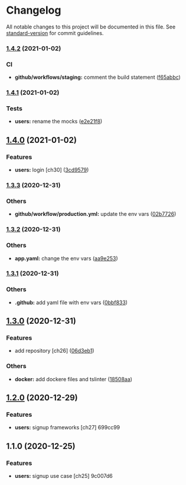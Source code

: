 # Changelog

All notable changes to this project will be documented in this file. See [standard-version](https://github.com/conventional-changelog/standard-version) for commit guidelines.

### [1.4.2](https://github.com/brucegroverlee/crowdcheck-backend/compare/v1.4.1...v1.4.2) (2021-01-02)


### CI

* **github/workflows/staging:** comment the build statement ([f65abbc](https://github.com/brucegroverlee/crowdcheck-backend/commit/f65abbc38f4b0eff05da7da239a3bbab1c404fa3))

### [1.4.1](https://github.com/brucegroverlee/crowdcheck-backend/compare/v1.4.0...v1.4.1) (2021-01-02)


### Tests

* **users:** rename the mocks ([e2e21f8](https://github.com/brucegroverlee/crowdcheck-backend/commit/e2e21f84d7e94f797a58cad9e4831be6c43de554))

## [1.4.0](https://github.com/brucegroverlee/crowdcheck-backend/compare/v1.3.3...v1.4.0) (2021-01-02)


### Features

* **users:** login [ch30] ([3cd9579](https://github.com/brucegroverlee/crowdcheck-backend/commit/3cd95795dc9a91c60193b62b0fbcdd0c656dc84c))

### [1.3.3](https://github.com/brucegroverlee/crowdcheck-backend/compare/v1.3.2...v1.3.3) (2020-12-31)


### Others

* **github/workflow/production.yml:** update the env vars ([02b7726](https://github.com/brucegroverlee/crowdcheck-backend/commit/02b7726055a8768e912cbc37d1410c49bef0ff10))

### [1.3.2](https://github.com/brucegroverlee/crowdcheck-backend/compare/v1.3.1...v1.3.2) (2020-12-31)


### Others

* **app.yaml:** change the env vars ([aa9e253](https://github.com/brucegroverlee/crowdcheck-backend/commit/aa9e253328180d7ce86f98fb618be3f08586ce02))

### [1.3.1](https://github.com/brucegroverlee/crowdcheck-backend/compare/v1.3.0...v1.3.1) (2020-12-31)


### Others

* **.github:** add yaml file with env vars ([0bbf833](https://github.com/brucegroverlee/crowdcheck-backend/commit/0bbf83305dce3581c9f247eda9191546f0426197))

## [1.3.0](https://github.com/brucegroverlee/crowdcheck-backend/compare/v1.2.0...v1.3.0) (2020-12-31)


### Features

* add repository [ch26] ([06d3eb1](https://github.com/brucegroverlee/crowdcheck-backend/commit/06d3eb1ffe1df86d0e72561d63f48827a29e139e))


### Others

* **docker:** add dockere files and tslinter ([18508aa](https://github.com/brucegroverlee/crowdcheck-backend/commit/18508aa2a23cef7bccd14d826efeb8f705fa6875))

## [1.2.0](///compare/v1.1.0...v1.2.0) (2020-12-29)


### Features

* **users:** signup frameworks [ch27] 699cc99

## 1.1.0 (2020-12-25)


### Features

* **users:** signup use case [ch25] 9c007d6
